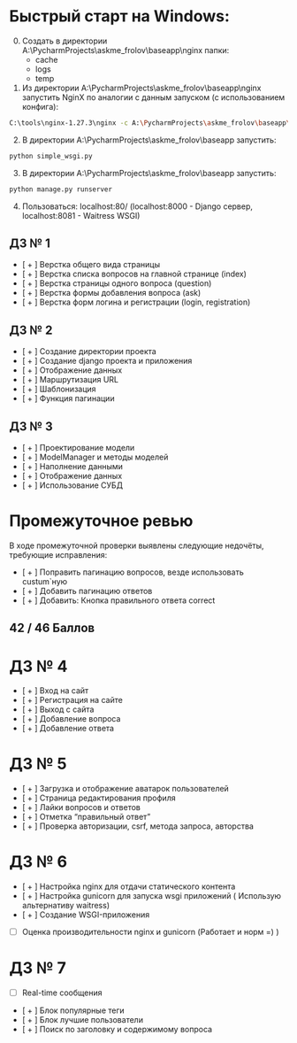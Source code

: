 # Быстрый старт на Windows:
0. Создать в директории A:\PycharmProjects\askme_frolov\baseapp\nginx папки:
    - cache
    - logs
    - temp
1. Из директории A:\PycharmProjects\askme_frolov\baseapp\nginx запустить NginX по аналогии с данным запуском (с использованием конфига):
```bash
C:\tools\nginx-1.27.3\nginx -c A:\PycharmProjects\askme_frolov\baseapp\nginx\conf\nginx.conf
```
2. В директории A:\PycharmProjects\askme_frolov\baseapp запустить:
```bash
python simple_wsgi.py
 ```
3. В директории A:\PycharmProjects\askme_frolov\baseapp запустить:
```bash
python manage.py runserver
```
4. Пользоваться: localhost:80/
    (localhost:8000 - Django сервер, localhost:8081 - Waitress WSGI)
## ДЗ № 1
- [ + ] Верстка общего вида страницы
- [ + ] Верстка списка вопросов на главной странице (index)
- [ + ] Верстка страницы одного вопроса (question)
- [ + ] Верстка формы добавления вопроса (ask)
- [ + ] Верстка форм логина и регистрации (login, registration)

## ДЗ № 2
- [ + ] Создание директории проекта
- [ + ] Создание django проекта и приложения
- [ + ] Отображение данных
- [ + ] Маршрутизация URL
- [ + ] Шаблонизация
- [ + ] Функция пагинации

## ДЗ № 3
- [ + ] Проектирование модели
- [ + ] ModelManager и методы моделей
- [ + ] Наполнение данными
- [ + ] Отображение данных
- [ + ] Использование СУБД

# Промежуточное ревью
В ходе промежуточной проверки выявлены следующие недочёты, требующие исправления:
- [ + ] Поправить пагинацию вопросов, везде использовать custum`ную
- [ + ] Добавить пагинацию ответов
- [ + ] Добавить: Кнопка правильного ответа correct
## 42 / 46 Баллов

# ДЗ № 4
- [ + ] Вход на сайт
- [ + ] Регистрация на сайте
- [ + ] Выход с сайта
- [ + ] Добавление вопроса
- [ + ] Добавление ответа

# ДЗ № 5
- [ + ] Загрузка и отображение аватарок пользователей
- [ + ] Страница редактирования профиля
- [ + ] Лайки вопросов и ответов
- [ + ] Отметка “правильный ответ”
- [ + ] Проверка авторизации, csrf, метода запроса, авторства

# ДЗ № 6
- [ + ] Настройка nginx для отдачи статического контента
- [ + ] Настройка gunicorn для запуска wsgi приложений 
  ( Использую альтернативу waitress)
- [ + ] Создание WSGI-приложения
- [ ] Оценка производительности nginx и gunicorn (Работает и норм =) )

# ДЗ № 7
- [ ] Real-time сообщения
- [ + ] Блок популярные теги
- [ + ] Блок лучшие пользователи
- [ + ] Поиск по заголовку и содержимому вопроса
